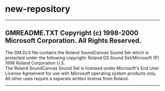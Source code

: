 # new-repository
-------------------------------------------------------------------------
GMREADME.TXT
Copyright (c) 1998-2000 Microsoft Corporation.  All Rights Reserved.
------------

The GM.DLS file contains the Roland SoundCanvas Sound Set which is 
protected under the following copyright: 
Roland GS Sound Set/Microsoft (P) 1996 Roland Corporation U.S.  
The Roland SoundCanvas Sound Set is licensed under Microsoft's 
End User License Agreement for use with Microsoft operating 
system products only.  All other uses require a separate written 
license from Roland.

-------------------------------------------------------------------------

